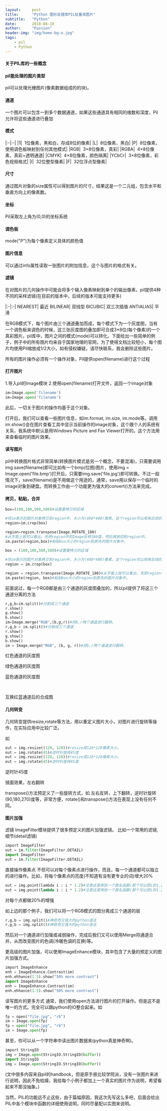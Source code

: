 ```yaml
---
layout:     post
title:      "Python 图形处理库PIL批量改图片"
subtitle:   "Python"
date:       2018-04-10
author:     "Passion"
header-img: "img/home-bg-o.jpg"
tags:
    - pil
    - Python
---
```



#### 关于PIL库的一些概念


#### pil能处理的图片类型
pil可以处理光栅图片(像素数据组成的的块)。

#### 通道
一个图片可以包含一到多个数据通道，如果这些通道具有相同的维数和深度，Pil允许将这些通道进行叠加

#### 模式

|:-|:-|
|1|	 1位像素，黑和白，存成8位的像素|
|L|	 8位像素，黑白|
|P|	 8位像素，使用调色板映射到任何其他模式|
|RGB|	 3×8位像素，真彩|
|RGBA|	 4×8位像素，真彩+透明通道|
|CMYK|	 4×8位像素，颜色隔离|
|YCbCr|	 3×8位像素，彩色视频格式|
|I|	 32位整型像素|
|F|	 32位浮点型像素|




#### 尺寸
通过图片对象的size属性可以得到图片的尺寸，结果这是一个二元组，包含水平和垂直方向上的像素数。

#### 坐标
Pil采取左上角为(0,0)的坐标系统

#### 调色板
mode("P")为每个像素定义具体的颜色值

#### 图片信息
可以通过info属性读取一张图片的附加信息，这个与图片的格式有关。

#### 滤镜
在对图片的几何操作中可能会将多个输入像素映射到单个的输出像素，pil提供4种不同的采样滤镜(在目前的版本中，后续的版本可能支持更多)

|:-|:-|
NEAREST|	最近
BILINEAR|	双线型
BICUBIC|	双三次插值
ANTIALIAS|	平滑


在RGB模式下，每个图片由三个通道叠加而成，每个模式下为一个灰度图，当有一个调色板来调色的时候，这三张灰度图的叠加即可合成3*8位(每个像素)的一个真彩图片。pil库中，图片之间的模式(mode)可以转化。下面给出一些简单的例子，例子中的所有图片均来自于国家地理的官网，为了使得文档比较短小，每个图片均使用Pil缩放成1/2大小，如有侵权嫌疑，请尽快联系，我会删除这些图片。

所有的图片操作必须有一个操作对象，Pil提供open(filename)进行这个过程


#### 打开图片
1.导入pil的Image模块
2.使用open(filename)打开文件，返回一个image对象

```py
im=Image.open('filename')
im=Image.open('filename')
```

此后，一切关于图片的操作均基于这个对象。


打开后，我们可以查看一些图片信息，如im.format, im.size, im.mode等。调用im.show()会在图片查看工具中显示当前操作的image对象，这个跟个人的系统有关系，我系统中默认是用Windows Picture and Fax Viewer打开的。这个方法用来查看临时的图片效果。

#### 读写图片
pil中转换图片格式非常简单(转换图片模式是另一个概念，不要混淆)，只需要调用img.save(filename)即可比如有一个bmp(位图)图片，使用img = Image.open('file.bmp')打开后，只需要img.save('file.jpg')即可转换。不过一般情况下，save(filename)是不用做这个用途的，通常，save用以保存一个临时的image对象到硬盘。而转换工作由一个功能更为强大的convert()方法来完成。


#### 拷贝，粘贴，合并

```py
box=(100,100,500,500)#设置要拷贝的区域  

#将im表示的图片对象拷贝到region中，大小为(400*400)像素。这个region可以用来后续的操作(region其实就是一个Image对象)，box变量是一个四元组(左，上，右，下)。  
region=im.crop(box)

region=region.transpose(Image.ROTATE_180)
#从字面上就可以看出，先把region中的Image反转180度，然后再放回到region中。  
im.paste(region,box)#粘贴box大小的region到原先的图片对象中。 
 
box = (100,100,500,500)#设置要拷贝的区域

#将im表示的图片对象拷贝到region中，大小为(400*400)像素。这个region可以用来后续的操作(region其实就是一个Image对象)，box变量是一个四元组(左，上，右，下)。
region = im.crop(box)

region = region.transpose(Image.ROTATE_180)#从字面上就可以看出，先把region中的Image反转180度，然后再放回到region中。
im.paste(region, box)#粘贴box大小的region到原先的图片对象中。
```


前面说过，每一个RGB都是由三个通道的灰度图叠加的，所以pil提供了将这三个通道分离的方法

```py
r,g,b=im.split()#分割成三个通道  
r.show()
g.show()
b.show()
im=Image.merge("RGB",(b,g,r))#将b,r两个通道进行翻转。  
r,g,b = im.split()#分割成三个通道
r.show()
g.show()
b.show()
im = Image.merge("RGB", (b, g, r))#将b,r两个通道进行翻转。
```

红色通道的灰度图



绿色通道的灰度图



蓝色通道的灰度图

 

互换红蓝通道后的合成图


#### 几何转变
几何转变提供resize,rotate等方法，用以重定义图片大小，对图片进行旋转等操作，在实际应用中比较广泛。

如
```py
out = img.resize((128, 128))#resize成128*128像素大小。  
out = img.rotate(45)#逆时针旋转45度  
out = img.resize((128, 128))#resize成128*128像素大小。
out = img.rotate(45)#逆时针旋转45度
```

逆时针45度



镜面效果，左右翻转



transpose()方法预定义了一些旋转方式，如
左右反转，上下翻转，逆时针旋转(90,180,270)度等，非常方便，rotate()和transpose()方法在表现上没有任何不同。

#### 图片加强

滤镜
ImageFilter模块提供了很多预定义的图片加强滤镜。
比如一个常用的滤镜,细节(detail滤镜)

```py
import ImageFilter  
out = im.filter(ImageFilter.DETAIL)  
import ImageFilter
out = im.filter(ImageFilter.DETAIL)
```

直接操作像素点
不但可以对每个像素点进行操作，而且，每一个通道都可以独立的进行操作。比如，将每个像素点的亮度(不知道有没有更专业的词)增大20%

```py
out = img.point(lambda i : i * 1.2)#注意这里用到一个匿名函数(那个可以把i的1.2倍返回的函数)  
out = img.point(lambda i : i * 1.2)#注意这里用到一个匿名函数(那个可以把i的1.2倍返回的函数)
```

对每个点都做20%的增强


如上边的那个例子，我们可以将一个RGB模式的图分离成三个通道的层

```py
r,g,b = img.split()#神奇而又强大的python语法  
r,g,b = img.split()#神奇而又强大的python语法
```

然后对一个通道进行加强或减弱操作，完成后我们又可以使用Merge将通道合并，从而改变图片的色调(冷暖色调的互换)等。

更高级的图片加强，可以使用ImageEnhance模块，其中包含了大量的预定义的图片加强方式。

```py
import ImageEnhance  
enh = ImageEnhance.Contrast(im)  
enh.ehhance(1.5).show("50% more contrast")  
import ImageEnhance
enh = ImageEnhance.Contrast(im)
enh.ehhance(1.5).show("50% more contrast")
```


读写图片的更多方式
通常，我们使用open方法进行图片的打开操作。但是这不是唯一的方式。完全可以跟python的IO整合起来。如

```py
fp = open("file.jpg", "rb")  
im = Image.open(fp)  
fp = open("file.jpg", "rb")
im = Image.open(fp)
```

甚至，你可以从一个字符串中读出图片数据来(python真是神奇啊)。

```py
import StringIO  
img = Image.open(StringIO.StringIO(buffer))  
import StringIO
img = Image.open(StringIO.StringIO(buffer))
```

(文中很多内容来自pil的handbook，但是原手册比较学院派，没有一张图片来进行说明，因此不免枯燥，我给每个小例子都加上一个真实的图片作为说明，希望看起来不那没抽象。)


当然，PIL的功能远不止这些，由于篇幅原因，我这次先写这么多吧，后面会给出PIL中各个模块中函数的详细使用说明，同时尽量配以实图来说明。

